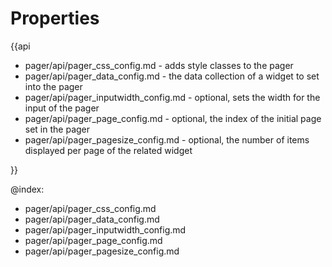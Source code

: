Properties
=========

{{api

- pager/api/pager_css_config.md - adds style classes to the pager
- pager/api/pager_data_config.md - the data collection of a widget to set into the pager
- pager/api/pager_inputwidth_config.md - optional, sets the width for the input of the pager
- pager/api/pager_page_config.md - optional, the index of the initial page set in the pager
- pager/api/pager_pagesize_config.md - optional, the number of items displayed per page of the related widget

}}

@index:
- pager/api/pager_css_config.md
- pager/api/pager_data_config.md
- pager/api/pager_inputwidth_config.md
- pager/api/pager_page_config.md
- pager/api/pager_pagesize_config.md
